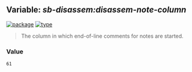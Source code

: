 ## Variable: ***sb-disassem:*disassem-note-column****
[![package](https://img.shields.io/badge/Package-SB--DISASSEM-5f9ea0.svg?style=social&colorA=999999)](../) [![type](https://img.shields.io/badge/Type-Variable-5f9ea0.svg?style=social&colorA=999999)](../#variable) 

> The column in which end-of-line comments for notes are started.

### Value
```
61
```
